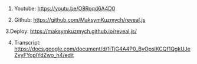 1. Youtube: https://youtu.be/O8Roqd6A4D0

2. Github: https://github.com/MaksymKuzmych/reveal.js

3.Deploy: https://maksymkuzmych.github.io/reveal.js/

4. Transcript: https://docs.google.com/document/d/1iTjG4A4P0_ByOpslKCQf1QgkUJeZvyFYoplYdZwo_h4/edit
